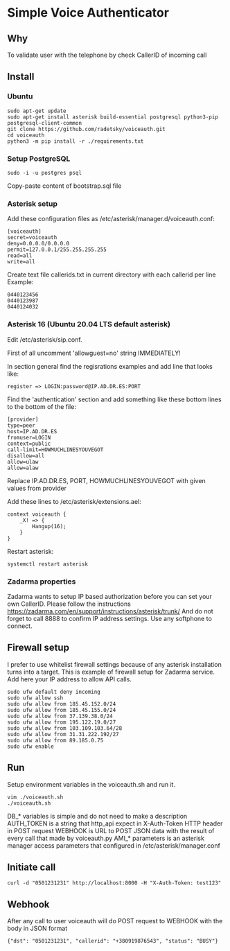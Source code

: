 # Simple Voice Authenticator 

## Why 
To validate user with the telephone by check CallerID of incoming call 

## Install 
### Ubuntu 

```
sudo apt-get update
sudo apt-get install asterisk build-essential postgresql python3-pip postgresql-client-common
git clone https://github.com/radetsky/voiceauth.git
cd voiceauth 
python3 -m pip install -r ./requirements.txt 
```

### Setup PostgreSQL 
```
sudo -i -u postgres psql
```
Copy-paste content of bootstrap.sql file 

### Asterisk setup 

Add these configuration files as /etc/asterisk/manager.d/voiceauth.conf:
```
[voiceauth]
secret=voiceauth
deny=0.0.0.0/0.0.0.0
permit=127.0.0.1/255.255.255.255
read=all
write=all
``` 

Create text file callerids.txt in current directory with each callerid per line 
Example: 
```
0440123456
0440123987
0440124032
```

### Asterisk 16 (Ubuntu 20.04 LTS default asterisk)

Edit /etc/asterisk/sip.conf. 

First of all uncomment 'allowguest=no' string IMMEDIATELY! 

In section general find the regisrations examples and add line that looks like:
```
register => LOGIN:password@IP.AD.DR.ES:PORT
```


Find the 'authentication' section and add something like these bottom lines to the bottom of the file:
```
[provider]
type=peer
host=IP.AD.DR.ES
fromuser=LOGIN
context=public
call-limit=HOWMUCHLINESYOUVEGOT
disallow=all
allow=ulaw
allow=alaw
```
Replace IP.AD.DR.ES, PORT, HOWMUCHLINESYOUVEGOT with given values from provider

Add these lines to /etc/asterisk/extensions.ael:
```
context voiceauth {
    _X! => {
        Hangup(16);
    }
}
```

Restart asterisk: 
```
systemctl restart asterisk
```

### Zadarma properties 
Zadarma wants to setup IP based authorization before you can set your own CallerID. 
Please follow the instructions https://zadarma.com/en/support/instructions/asterisk/trunk/
And do not forget to call 8888 to confirm IP address settings. Use any softphone to connect. 

## Firewall setup 
I prefer to use whitelist firewall settings because of any asterisk installation turns into a target. This is example of firewall setup for Zadarma service. 
Add here your IP address to allow API calls.

```
sudo ufw default deny incoming
sudo ufw allow ssh 
sudo ufw allow from 185.45.152.0/24
sudo ufw allow from 185.45.155.0/24
sudo ufw allow from 37.139.38.0/24
sudo ufw allow from 195.122.19.0/27
sudo ufw allow from 103.109.103.64/28
sudo ufw allow from 31.31.222.192/27
sudo ufw allow from 89.185.0.75 
sudo ufw enable 
```

## Run 
Setup environment variables in the voiceauth.sh and run it. 
```
vim ./voiceauth.sh 
./voiceauth.sh
```



DB_* variables is simple and do not need to make a description 
AUTH_TOKEN is a string that http_api expect in X-Auth-Token HTTP header in POST request 
WEBHOOK is URL to POST JSON data with the result of every call that made by voiceauth.py
AMI_* parameters is an asterisk manager access parameters that configured in /etc/asterisk/manager.conf 

## Initiate call 
```
curl -d "0501231231" http://localhost:8000 -H "X-Auth-Token: test123"
```

## Webhook 
After any call to user voiceauth will do POST request to WEBHOOK with the body in JSON format
```
{"dst": "0501231231", "callerid": "+380919876543", "status": "BUSY"}
```

